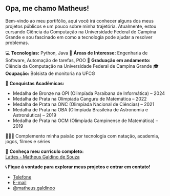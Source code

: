 ## Opa, me chamo Matheus!

Bem-vindo ao meu portifólio, aqui você irá conhecer alguns dos meus projetos públicos e um pouco sobre minha trajetória. Atualmente, estou cursando Ciência da Computação na Universidade Federal de Campina Grande e sou fascinado em como a tecnologia pode ajudar a resolver problemas.

💻 **Tecnologias:** Python, Java
📜 **Áreas de Interesse:** Engenharia de Software, Automação de tarefas, POO
🧠 **Graduação em andamento:** Ciência da Computação na Universidade Federal de Campina Grande
🎓 **Ocupação:** Bolsista de monitoria na UFCG

🏅 **Conquistas Acadêmicas:**  
- Medalha de Bronze na OPI (Olimpíada Paraibana de Informática) – 2024  
- Medalha de Prata na Olimpíada Canguru de Matemática – 2022  
- Medalha de Prata na ONC (Olimpíada Nacional de Ciências) – 2021  
- Medalha de Prata na OBA (Olimpíada Brasileira de Astronomia e Astronáutica) – 2019  
- Medalha de Prata na OCM (Olimpíada Campinense de Matemática) – 2019  

🏊🏼‍♂️ Complemento minha paixão por tecnologia com natação, academia, jogos, filmes e séries

🚀 **Conheça meu currículo completo:**  
[Lattes - Matheus Galdino de Souza](http://lattes.cnpq.br/7111903964018538)

**📞 Fique à vontade para explorar meus projetos e entrar em contato!**
- [Telefone](tel:+55839991623789)
- [E-mail](mailto:matheus.galdino.souza@ccc.ufcg.edu.br)
- [@matheus.galdinoo](https://www.instagram.com/matheus.galdinoo)
